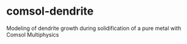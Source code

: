 # comsol-dendrite
Modeling of dendrite growth during solidification of a pure metal with Comsol Multiphysics
